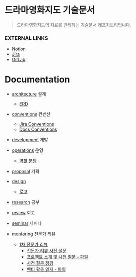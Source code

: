 # 드라마영화지도 기술문서

> 드라마영화지도의 자료를 관리하는 기술문서 레포지토리입니다.

### EXTERNAL LINKS

- [Notion](https://www.notion.so/seung-yoon-yu/A602-15c5fd213f994019a7b36417de61a148)
- [Jira](https://ssafy.atlassian.net/jira/software/c/projects/S09P21A602/boards/3288)
- [GitLab](https://lab.ssafy.com/s09-bigdata-dist-sub1/S09P21A602)

# Documentation

- [architecture](architecture/README.md) 설계
  - [ERD](architecture/erd.md)

- [conventions](conventions/README.md) 컨벤션
  - [Jira Conventions](conventions/jira.md)
  - [Docs Conventions](conventions/docs.md)
- [development](development/README.md) 개발
- [operations](operations/README.md) 운영
  - [역할 분담](operations/roles.md)

- [proposal](proposal/README.md) 기획
- [design](design/README.md)
  - [로고](design/logo.md)

- [research](research/README.md) 공부
- [review](review/README.md) 회고
- [seminar](seminar/README.md) 세미나
- [mentoring](mentoring/README.md) 전문가 리뷰
  - [1차 전문가 리뷰](mentoring/first/README.md)
    - [전문가 리뷰 사전 설문](mentoring/first/pre-survey.md)
    - [프로젝트 소개 및 사전 질문 - 파일](mentoring/first/project_introduction_and_pre_questions.pdf)
    - [사전 질문 점검](mentoring/first/checking-pre-queston.md)
    - [멘티 활동 일지 - 파일](mentoring/first/mentoring-program-review.pdf)

